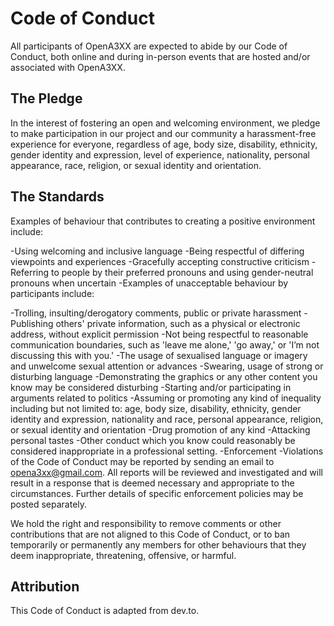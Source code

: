 # Code of Conduct

All participants of OpenA3XX are expected to abide by our Code of Conduct, both online and during in-person events that are hosted and/or associated with OpenA3XX.

## The Pledge

In the interest of fostering an open and welcoming environment, we pledge to make participation in our project and our community a harassment-free experience for everyone, regardless of age, body size, disability, ethnicity, gender identity and expression, level of experience, nationality, personal appearance, race, religion, or sexual identity and orientation.

## The Standards

Examples of behaviour that contributes to creating a positive environment include:

-Using welcoming and inclusive language
-Being respectful of differing viewpoints and experiences
-Gracefully accepting constructive criticism
-Referring to people by their preferred pronouns and using gender-neutral pronouns when uncertain
-Examples of unacceptable behaviour by participants include:

-Trolling, insulting/derogatory comments, public or private harassment
-Publishing others' private information, such as a physical or electronic address, without explicit permission
-Not being respectful to reasonable communication boundaries, such as 'leave me alone,' 'go away,' or 'I’m not discussing this with you.'
-The usage of sexualised language or imagery and unwelcome sexual attention or advances
-Swearing, usage of strong or disturbing language
-Demonstrating the graphics or any other content you know may be considered disturbing
-Starting and/or participating in arguments related to politics
-Assuming or promoting any kind of inequality including but not limited to: age, body size, disability, ethnicity, gender identity and expression, nationality and race, personal appearance, religion, or sexual identity and orientation
-Drug promotion of any kind
-Attacking personal tastes
-Other conduct which you know could reasonably be considered inappropriate in a professional setting.
-Enforcement
-Violations of the Code of Conduct may be reported by sending an email to opena3xx@gmail.com. All reports will be reviewed and investigated and will result in a response that is deemed necessary and appropriate to the circumstances. Further details of specific enforcement policies may be posted separately.

We hold the right and responsibility to remove comments or other contributions that are not aligned to this Code of Conduct, or to ban temporarily or permanently any members for other behaviours that they deem inappropriate, threatening, offensive, or harmful.

## Attribution

This Code of Conduct is adapted from dev.to.

